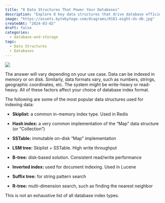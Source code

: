```yaml
---
title: "8 Data Structures That Power Your Databases"
description: "Explore 8 key data structures that drive database efficiency."
image: "https://assets.bytebytego.com/diagrams/0181-eight-ds-db.jpg"
createdAt: "2024-03-02"
draft: false
categories:
  - database-and-storage
tags:
  - Data Structures
  - Databases
---
```


![](https://assets.bytebytego.com/diagrams/0181-eight-ds-db.jpg)

The answer will vary depending on your use case. Data can be indexed in memory or on disk. Similarly, data formats vary, such as numbers, strings, geographic coordinates, etc. The system might be write-heavy or read-heavy. All of these factors affect your choice of database index format.

The following are some of the most popular data structures used for indexing data:

*   **Skiplist:** a common in-memory index type. Used in Redis

*   **Hash index:** a very common implementation of the “Map” data structure (or “Collection”)

*   **SSTable:** immutable on-disk “Map” implementation

*   **LSM tree:** Skiplist + SSTable. High write throughput

*   **B-tree:** disk-based solution. Consistent read/write performance

*   **Inverted index:** used for document indexing. Used in Lucene

*   **Suffix tree:** for string pattern search

*   **R-tree:** multi-dimension search, such as finding the nearest neighbor

This is not an exhaustive list of all database index types.
